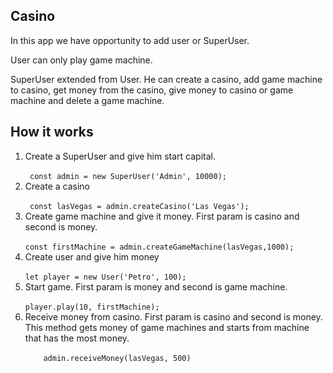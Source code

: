 ## Casino
In this app we have opportunity to add user or SuperUser.
 
User can  only play game machine.

SuperUser  extended from User. He can create a casino, add game machine to casino, get money from  the casino,
 give money to casino or game machine and delete a game machine.

## How it works
<ol>
<li>
 Create a SuperUser and give him start capital. <br>  
<code>
 const admin = new SuperUser('Admin', 10000); 
</code>
</li>
<li>
Create a casino <br>  
<code>
 const lasVegas = admin.createCasino('Las Vegas'); 
</code>
</li>
<li>
Create game machine and give it money. First param is casino and second is money. <br>
<code>
const firstMachine = admin.createGameMachine(lasVegas,1000);
</code> 
</li>
<li>
Create user and give him money <br>
<code>
let player = new User('Petro', 100);
</code>
</li>
<li>
Start game. First param is money and second is game machine. <br> 
<code>
player.play(10, firstMachine);
</code>
</li>
<li>
    Receive money from casino. First param is casino and second is money. <br> 
    This method gets money  of game machines and starts from machine that has the most money. <br>
    <code>
    admin.receiveMoney(lasVegas, 500)
    </code>
</li>
</ol>  
